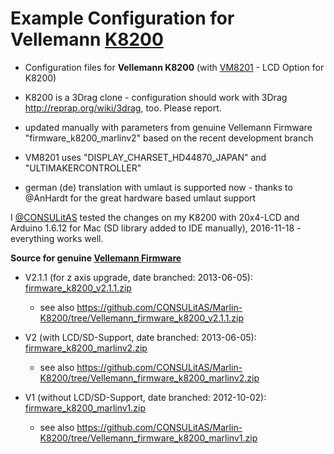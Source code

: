# Example Configuration for Vellemann [K8200](http://www.k8200.eu/)
* Configuration files for **Vellemann K8200** (with [VM8201](http://www.vellemanprojects.eu/products/view/?id=416158) - LCD Option for K8200)
* K8200 is a 3Drag clone - configuration should work with 3Drag http://reprap.org/wiki/3drag, too. Please report.

* updated manually with parameters from genuine Vellemann Firmware "firmware_k8200_marlinv2" based on the recent development branch

* VM8201 uses "DISPLAY_CHARSET_HD44870_JAPAN" and "ULTIMAKERCONTROLLER"
* german (de) translation with umlaut is supported now - thanks to @AnHardt for the great hardware based umlaut support

I [@CONSULitAS](https://github.com/CONSULitAS) tested the changes on my K8200 with 20x4-LCD and Arduino 1.6.12 for Mac (SD library added to IDE manually), 2016-11-18 - everything works well.

**Source for genuine [Vellemann Firmware](http://www.k8200.eu/support/downloads/)**
* V2.1.1 (for z axis upgrade, date branched: 2013-06-05): [firmware_k8200_v2.1.1.zip](http://www.k8200.eu/downloads/files/downloads/firmware_k8200_v2.1.1.zip)
  * see also https://github.com/CONSULitAS/Marlin-K8200/tree/Vellemann_firmware_k8200_v2.1.1.zip

* V2 (with LCD/SD-Support, date branched: 2013-06-05): [firmware_k8200_marlinv2.zip](http://www.k8200.eu/downloads/files/downloads/firmware_k8200_marlinv2.zip)
  * see also https://github.com/CONSULitAS/Marlin-K8200/tree/Vellemann_firmware_k8200_marlinv2.zip

* V1 (without LCD/SD-Support, date branched: 2012-10-02): [firmware_k8200_marlinv1.zip](http://www.k8200.eu/downloads/files/downloads/firmware_k8200_marlinv1.zip)
  * see also https://github.com/CONSULitAS/Marlin-K8200/tree/Vellemann_firmware_k8200_marlinv1.zip
